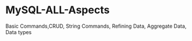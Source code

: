 # MySQL-ALL-Aspects
Basic Commands,CRUD, String Commands, Refining Data, Aggregate Data, Data types
